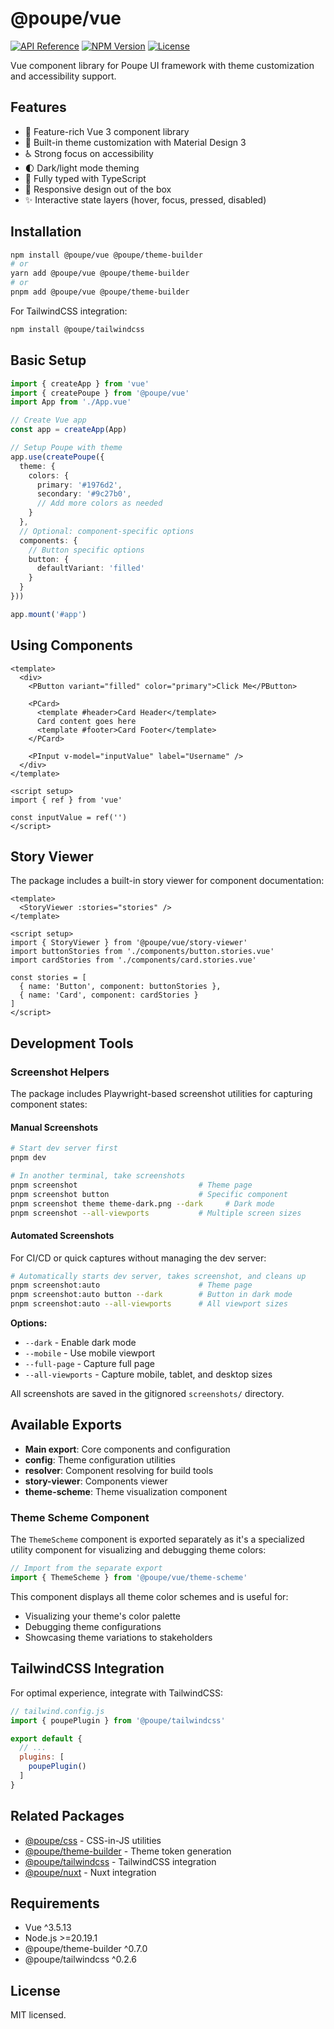 # @poupe/vue

[![API Reference][jsdocs-shield]][jsdocs-link]
[![NPM Version][npm-shield]][npm-link]
[![License][license-shield]][license-link]

Vue component library for Poupe UI framework with theme customization
and accessibility support.

## Features

- 🧩 Feature-rich Vue 3 component library
- 🎨 Built-in theme customization with Material Design 3
- ♿ Strong focus on accessibility
- 🌓 Dark/light mode theming
- 🔧 Fully typed with TypeScript
- 📱 Responsive design out of the box
- ✨ Interactive state layers (hover, focus, pressed, disabled)

## Installation

```bash
npm install @poupe/vue @poupe/theme-builder
# or
yarn add @poupe/vue @poupe/theme-builder
# or
pnpm add @poupe/vue @poupe/theme-builder
```

For TailwindCSS integration:

```bash
npm install @poupe/tailwindcss
```

## Basic Setup

```typescript
import { createApp } from 'vue'
import { createPoupe } from '@poupe/vue'
import App from './App.vue'

// Create Vue app
const app = createApp(App)

// Setup Poupe with theme
app.use(createPoupe({
  theme: {
    colors: {
      primary: '#1976d2',
      secondary: '#9c27b0',
      // Add more colors as needed
    }
  },
  // Optional: component-specific options
  components: {
    // Button specific options
    button: {
      defaultVariant: 'filled'
    }
  }
}))

app.mount('#app')
```

## Using Components

```vue
<template>
  <div>
    <PButton variant="filled" color="primary">Click Me</PButton>

    <PCard>
      <template #header>Card Header</template>
      Card content goes here
      <template #footer>Card Footer</template>
    </PCard>

    <PInput v-model="inputValue" label="Username" />
  </div>
</template>

<script setup>
import { ref } from 'vue'

const inputValue = ref('')
</script>
```

## Story Viewer

The package includes a built-in story viewer for component documentation:

```vue
<template>
  <StoryViewer :stories="stories" />
</template>

<script setup>
import { StoryViewer } from '@poupe/vue/story-viewer'
import buttonStories from './components/button.stories.vue'
import cardStories from './components/card.stories.vue'

const stories = [
  { name: 'Button', component: buttonStories },
  { name: 'Card', component: cardStories }
]
</script>
```

## Development Tools

### Screenshot Helpers

The package includes Playwright-based screenshot utilities for capturing
component states:

#### Manual Screenshots

```bash
# Start dev server first
pnpm dev

# In another terminal, take screenshots
pnpm screenshot                           # Theme page
pnpm screenshot button                    # Specific component
pnpm screenshot theme theme-dark.png --dark     # Dark mode
pnpm screenshot --all-viewports           # Multiple screen sizes
```

#### Automated Screenshots

For CI/CD or quick captures without managing the dev server:

```bash
# Automatically starts dev server, takes screenshot, and cleans up
pnpm screenshot:auto                      # Theme page
pnpm screenshot:auto button --dark        # Button in dark mode
pnpm screenshot:auto --all-viewports      # All viewport sizes
```

**Options:**
- `--dark` - Enable dark mode
- `--mobile` - Use mobile viewport
- `--full-page` - Capture full page
- `--all-viewports` - Capture mobile, tablet, and desktop sizes

All screenshots are saved in the gitignored `screenshots/` directory.

## Available Exports

- **Main export**: Core components and configuration
- **config**: Theme configuration utilities
- **resolver**: Component resolving for build tools
- **story-viewer**: Components viewer
- **theme-scheme**: Theme visualization component

### Theme Scheme Component

The `ThemeScheme` component is exported separately as it's a
specialized utility component for visualizing and debugging theme colors:

```typescript
// Import from the separate export
import { ThemeScheme } from '@poupe/vue/theme-scheme'
```

This component displays all theme color schemes and is useful for:
- Visualizing your theme's color palette
- Debugging theme configurations
- Showcasing theme variations to stakeholders

## TailwindCSS Integration

For optimal experience, integrate with TailwindCSS:

```js
// tailwind.config.js
import { poupePlugin } from '@poupe/tailwindcss'

export default {
  // ...
  plugins: [
    poupePlugin()
  ]
}
```

## Related Packages

- [@poupe/css](../@poupe-css) - CSS-in-JS utilities
- [@poupe/theme-builder](../@poupe-theme-builder) - Theme token generation
- [@poupe/tailwindcss](../@poupe-tailwindcss) - TailwindCSS integration
- [@poupe/nuxt](../@poupe-nuxt) - Nuxt integration

## Requirements

- Vue ^3.5.13
- Node.js >=20.19.1
- @poupe/theme-builder ^0.7.0
- @poupe/tailwindcss ^0.2.6

## License

MIT licensed.

[jsdocs-shield]: https://img.shields.io/badge/jsDocs.io-reference-blue
[jsdocs-link]: https://www.jsdocs.io/package/@poupe/vue
[npm-shield]: https://img.shields.io/npm/v/@poupe/vue.svg
[npm-link]: https://www.npmjs.com/package/@poupe/vue
[license-shield]: https://img.shields.io/badge/License-MIT-blue.svg
[license-link]: ../../LICENCE.txt
